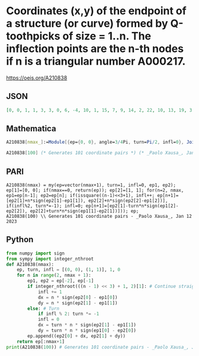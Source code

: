 # Coordinates \(x,y\) of the endpoint of a structure \(or curve\) formed by Q\-toothpicks of size \= 1\.\.n\. The inflection points are the n\-th nodes if n is a triangular number A000217\.
https://oeis.org/A210838
## JSON
```JSON
[0, 0, 1, 1, 3, 3, 0, 6, -4, 10, 1, 15, 7, 9, 14, 2, 22, 10, 13, 19, 3, 9, -8, -2, -20, 10, -7, 23, 7, 9, -8, -6, -24, -22, -7, -39, 11, -21, -8, -2, -28, -22, -7, -43, 15, -65, -8, -88, -32, -64, -7, -39, 19, -65, -8, -92, -36, -64, -65, -35, -95, -65, -64, -96]
```
## Mathematica
```Mathematica
A210838[nmax_]:=Module[{ep={0, 0}, angle=3/4Pi, turn=Pi/2, infl=0}, Join[{ep}, Table[If[n>1&&IntegerQ[Sqrt[8(n-1)+1]], infl++, If[Mod[infl, 2]==1, turn*=-1]; angle-=turn; infl=0]; ep=AngleVector[ep, {Sqrt[2]n, angle}], {n, nmax}]]];
```
```Mathematica
A210838[100] (* Generates 101 coordinate pairs *) (* _Paolo Xausa_, Jan 12 2023 *)
```
## PARI
```PARI
A210838(nmax) = my(ep=vector(nmax+1), turn=1, infl=0, ep1, ep2); ep[1]=[0, 0]; if(nmax==0, return(ep)); ep[2]=[1, 1]; for(n=2, nmax, ep1=ep[n-1]; ep2=ep[n]; if(issquare((n-1)<<3+1), infl++; ep[n+1]=[ep2[1]+n*sign(ep2[1]-ep1[1]), ep2[2]+n*sign(ep2[2]-ep1[2])], if(infl%2, turn*=-1); infl=0; ep[n+1]=[ep2[1]-turn*n*sign(ep1[2]-ep2[2]), ep2[2]+turn*n*sign(ep1[1]-ep2[1])])); ep;
A210838(100) \\ Generates 101 coordinate pairs - _Paolo Xausa_, Jan 12 2023
```
## Python
```Python
from numpy import sign
from sympy import integer_nthroot
def A210838(nmax):
    ep, turn, infl = [(0, 0), (1, 1)], 1, 0
    for n in range(2, nmax + 1):
        ep1, ep2 = ep[-2], ep[-1]
        if integer_nthroot(((n - 1) << 3) + 1, 2)[1]: # Continue straight
            infl += 1
            dx = n * sign(ep2[0] - ep1[0])
            dy = n * sign(ep2[1] - ep1[1])
        else: # Turn
            if infl % 2: turn *= -1
            infl = 0
            dx = turn * n * sign(ep2[1] - ep1[1])
            dy = turn * n * sign(ep1[0] - ep2[0])
        ep.append((ep2[0] + dx, ep2[1] + dy))
    return ep[:nmax+1]
print(A210838(100)) # Generates 101 coordinate pairs - _Paolo Xausa_, Jan 12 2023
```
